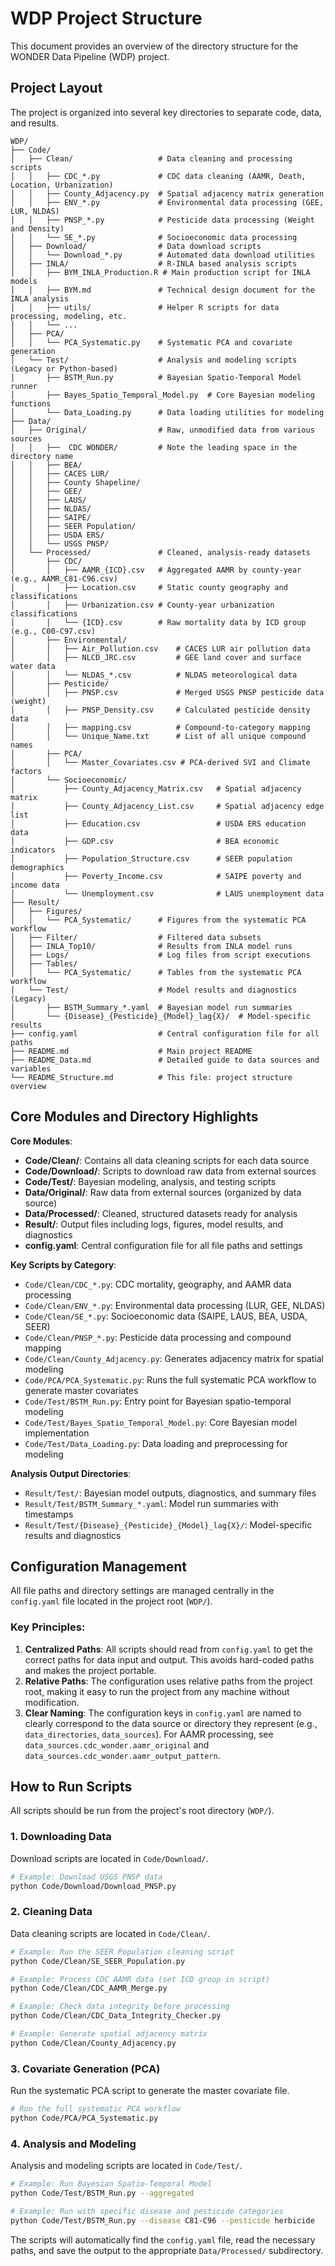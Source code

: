 # WDP Project Structure

This document provides an overview of the directory structure for the WONDER Data Pipeline (WDP) project.

## Project Layout

The project is organized into several key directories to separate code, data, and results.

```
WDP/
├── Code/
│   ├── Clean/                   # Data cleaning and processing scripts
│   │   ├── CDC_*.py             # CDC data cleaning (AAMR, Death, Location, Urbanization)
│   │   ├── County_Adjacency.py  # Spatial adjacency matrix generation
│   │   ├── ENV_*.py             # Environmental data processing (GEE, LUR, NLDAS)
│   │   ├── PNSP_*.py            # Pesticide data processing (Weight and Density)
│   │   └── SE_*.py              # Socioeconomic data processing
│   ├── Download/                # Data download scripts
│   │   └── Download_*.py        # Automated data download utilities
│   ├── INLA/                    # R-INLA based analysis scripts
│   │   ├── BYM_INLA_Production.R # Main production script for INLA models
│   │   ├── BYM.md               # Technical design document for the INLA analysis
│   │   ├── utils/               # Helper R scripts for data processing, modeling, etc.
│   │   └── ...
│   ├── PCA/
│   │   └── PCA_Systematic.py    # Systematic PCA and covariate generation
│   └── Test/                    # Analysis and modeling scripts (Legacy or Python-based)
│       ├── BSTM_Run.py          # Bayesian Spatio-Temporal Model runner
│       ├── Bayes_Spatio_Temporal_Model.py  # Core Bayesian modeling functions
│       └── Data_Loading.py      # Data loading utilities for modeling
├── Data/
│   ├── Original/                # Raw, unmodified data from various sources
│   │   ├──  CDC WONDER/         # Note the leading space in the directory name
│   │   ├── BEA/
│   │   ├── CACES LUR/
│   │   ├── County Shapeline/
│   │   ├── GEE/
│   │   ├── LAUS/
│   │   ├── NLDAS/
│   │   ├── SAIPE/
│   │   ├── SEER Population/
│   │   ├── USDA ERS/
│   │   └── USGS PNSP/
│   └── Processed/               # Cleaned, analysis-ready datasets
│       ├── CDC/
│       │   ├── AAMR_{ICD}.csv   # Aggregated AAMR by county-year (e.g., AAMR_C81-C96.csv)
│       │   ├── Location.csv     # Static county geography and classifications
│       │   ├── Urbanization.csv # County-year urbanization classifications
│       │   └── {ICD}.csv        # Raw mortality data by ICD group (e.g., C00-C97.csv)
│       ├── Environmental/
│       │   ├── Air_Pollution.csv    # CACES LUR air pollution data
│       │   ├── NLCD_JRC.csv         # GEE land cover and surface water data
│       │   └── NLDAS_*.csv          # NLDAS meteorological data
│       ├── Pesticide/
│       │   ├── PNSP.csv             # Merged USGS PNSP pesticide data (weight)
│       │   ├── PNSP_Density.csv     # Calculated pesticide density data
│       │   ├── mapping.csv          # Compound-to-category mapping
│       │   └── Unique_Name.txt      # List of all unique compound names
│       ├── PCA/
│       │   └── Master_Covariates.csv # PCA-derived SVI and Climate factors
│       └── Socioeconomic/
│           ├── County_Adjacency_Matrix.csv   # Spatial adjacency matrix
│           ├── County_Adjacency_List.csv     # Spatial adjacency edge list
│           ├── Education.csv                 # USDA ERS education data
│           ├── GDP.csv                       # BEA economic indicators
│           ├── Population_Structure.csv      # SEER population demographics
│           ├── Poverty_Income.csv            # SAIPE poverty and income data
│           └── Unemployment.csv              # LAUS unemployment data
├── Result/
│   ├── Figures/
│   │   └── PCA_Systematic/      # Figures from the systematic PCA workflow
│   ├── Filter/                  # Filtered data subsets
│   ├── INLA_Top10/              # Results from INLA model runs
│   ├── Logs/                    # Log files from script executions
│   ├── Tables/
│   │   └── PCA_Systematic/      # Tables from the systematic PCA workflow
│   └── Test/                    # Model results and diagnostics (Legacy)
│       ├── BSTM_Summary_*.yaml  # Bayesian model run summaries
│       └── {Disease}_{Pesticide}_{Model}_lag{X}/  # Model-specific results
├── config.yaml                  # Central configuration file for all paths
├── README.md                    # Main project README
├── README_Data.md               # Detailed guide to data sources and variables
└── README_Structure.md          # This file: project structure overview
```

## Core Modules and Directory Highlights

**Core Modules**:
- **Code/Clean/**: Contains all data cleaning scripts for each data source
- **Code/Download/**: Scripts to download raw data from external sources  
- **Code/Test/**: Bayesian modeling, analysis, and testing scripts
- **Data/Original/**: Raw data from external sources (organized by data source)
- **Data/Processed/**: Cleaned, structured datasets ready for analysis
- **Result/**: Output files including logs, figures, model results, and diagnostics
- **config.yaml**: Central configuration file for all file paths and settings

**Key Scripts by Category**:
- `Code/Clean/CDC_*.py`: CDC mortality, geography, and AAMR data processing
- `Code/Clean/ENV_*.py`: Environmental data processing (LUR, GEE, NLDAS) 
- `Code/Clean/SE_*.py`: Socioeconomic data (SAIPE, LAUS, BEA, USDA, SEER)
- `Code/Clean/PNSP_*.py`: Pesticide data processing and compound mapping
- `Code/Clean/County_Adjacency.py`: Generates adjacency matrix for spatial modeling
- `Code/PCA/PCA_Systematic.py`: Runs the full systematic PCA workflow to generate master covariates
- `Code/Test/BSTM_Run.py`: Entry point for Bayesian spatio-temporal modeling
- `Code/Test/Bayes_Spatio_Temporal_Model.py`: Core Bayesian model implementation
- `Code/Test/Data_Loading.py`: Data loading and preprocessing for modeling

**Analysis Output Directories**:
- `Result/Test/`: Bayesian model outputs, diagnostics, and summary files
- `Result/Test/BSTM_Summary_*.yaml`: Model run summaries with timestamps
- `Result/Test/{Disease}_{Pesticide}_{Model}_lag{X}/`: Model-specific results and diagnostics

## Configuration Management

All file paths and directory settings are managed centrally in the `config.yaml` file located in the project root (`WDP/`).

### Key Principles:

1.  **Centralized Paths**: All scripts should read from `config.yaml` to get the correct paths for data input and output. This avoids hard-coded paths and makes the project portable.
2.  **Relative Paths**: The configuration uses relative paths from the project root, making it easy to run the project from any machine without modification.
3.  **Clear Naming**: The configuration keys in `config.yaml` are named to clearly correspond to the data source or directory they represent (e.g., `data_directories`, `data_sources`). For AAMR processing, see `data_sources.cdc_wonder.aamr_original` and `data_sources.cdc_wonder.aamr_output_pattern`.

## How to Run Scripts

All scripts should be run from the project's root directory (`WDP/`).

### 1. Downloading Data

Download scripts are located in `Code/Download/`.

```bash
# Example: Download USGS PNSP data
python Code/Download/Download_PNSP.py
```

### 2. Cleaning Data

Data cleaning scripts are located in `Code/Clean/`.

```bash
# Example: Run the SEER Population cleaning script
python Code/Clean/SE_SEER_Population.py

# Example: Process CDC AAMR data (set ICD group in script)
python Code/Clean/CDC_AAMR_Merge.py

# Example: Check data integrity before processing
python Code/Clean/CDC_Data_Integrity_Checker.py

# Example: Generate spatial adjacency matrix
python Code/Clean/County_Adjacency.py
```

### 3. Covariate Generation (PCA)

Run the systematic PCA script to generate the master covariate file.

```bash
# Run the full systematic PCA workflow
python Code/PCA/PCA_Systematic.py
```

### 4. Analysis and Modeling

Analysis and modeling scripts are located in `Code/Test/`.

```bash
# Example: Run Bayesian Spatio-Temporal Model
python Code/Test/BSTM_Run.py --aggregated

# Example: Run with specific disease and pesticide categories
python Code/Test/BSTM_Run.py --disease C81-C96 --pesticide herbicide
```

The scripts will automatically find the `config.yaml` file, read the necessary paths, and save the output to the appropriate `Data/Processed/` subdirectory.